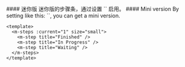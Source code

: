 <cn>
#### 迷你版
迷你版的步骤条，通过设置 `<Steps size="small">` 启用。
</cn>

<us>
#### Mini version
By setting like this: `<Steps size="small">`, you can get a mini version.
</us>

```vue
<template>
  <m-steps :current="1" size="small">
    <m-step title="Finished" />
    <m-step title="In Progress" />
    <m-step title="Waiting" />
  </m-steps>
</template>
```
